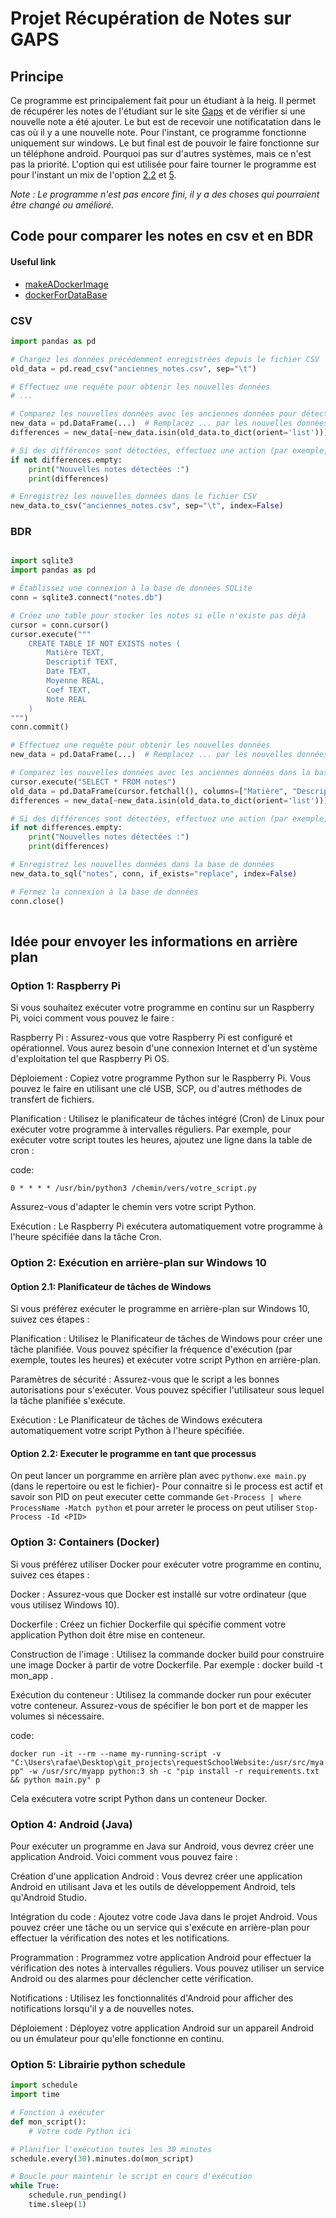 # Projet Récupération de Notes sur GAPS

## Principe
Ce programme est principalement fait pour un étudiant à la heig. Il permet de récupérer les notes de l'étudiant
sur le site [Gaps](https://gaps.heig-vd.ch/) et de vérifier si une nouvelle note a été ajouter. Le but est de recevoir 
une notificatation dans le cas où il y a une nouvelle note. Pour l'instant, ce programme fonctionne uniquement sur windows.
Le but final est de pouvoir le faire fonctionne sur un téléphone android. Pourquoi pas sur d'autres systèmes, mais ce n'est pas 
la priorité. L'option qui est utilisée pour faire tourner le programme est pour l'instant un mix de l'option
[2.2](#option-22-executer-le-programme-en-tant-que-processus) et [5](#option-5-librairie-python-schedule).

_Note : Le programme n'est pas encore fini, il y a des choses qui pourraient être changé ou amélioré._

## Code pour comparer les notes en csv et en BDR

#### Useful link

- [makeADockerImage](https://www.geeksforgeeks.org/how-to-run-a-python-script-using-docker/)
- [dockerForDataBase](https://commandprompt.com/education/how-to-install-postgresql-using-docker-compose/)

### CSV


```python
import pandas as pd

# Chargez les données précédemment enregistrées depuis le fichier CSV
old_data = pd.read_csv("anciennes_notes.csv", sep="\t")

# Effectuez une requête pour obtenir les nouvelles données
# ...

# Comparez les nouvelles données avec les anciennes données pour détecter les différences
new_data = pd.DataFrame(...)  # Remplacez ... par les nouvelles données obtenues
differences = new_data[~new_data.isin(old_data.to_dict(orient='list'))].dropna()

# Si des différences sont détectées, effectuez une action (par exemple, envoyer une notification)
if not differences.empty:
    print("Nouvelles notes détectées :")
    print(differences)

# Enregistrez les nouvelles données dans le fichier CSV
new_data.to_csv("anciennes_notes.csv", sep="\t", index=False)

```

### BDR

```python

import sqlite3
import pandas as pd

# Établissez une connexion à la base de données SQLite
conn = sqlite3.connect("notes.db")

# Créez une table pour stocker les notes si elle n'existe pas déjà
cursor = conn.cursor()
cursor.execute("""
    CREATE TABLE IF NOT EXISTS notes (
        Matière TEXT,
        Descriptif TEXT,
        Date TEXT,
        Moyenne REAL,
        Coef TEXT,
        Note REAL
    )
""")
conn.commit()

# Effectuez une requête pour obtenir les nouvelles données
new_data = pd.DataFrame(...)  # Remplacez ... par les nouvelles données obtenues

# Comparez les nouvelles données avec les anciennes données dans la base de données
cursor.execute("SELECT * FROM notes")
old_data = pd.DataFrame(cursor.fetchall(), columns=["Matière", "Descriptif", "Date", "Moyenne", "Coef", "Note"])
differences = new_data[~new_data.isin(old_data.to_dict(orient='list'))].dropna()

# Si des différences sont détectées, effectuez une action (par exemple, envoyer une notification)
if not differences.empty:
    print("Nouvelles notes détectées :")
    print(differences)

# Enregistrez les nouvelles données dans la base de données
new_data.to_sql("notes", conn, if_exists="replace", index=False)

# Fermez la connexion à la base de données
conn.close()
    
```


## Idée pour envoyer les informations en arrière plan

### Option 1: Raspberry Pi

Si vous souhaitez exécuter votre programme en continu sur un Raspberry Pi, voici comment vous pouvez le faire :

Raspberry Pi : Assurez-vous que votre Raspberry Pi est configuré et opérationnel. Vous aurez besoin d'une connexion Internet et d'un système d'exploitation tel que Raspberry Pi OS.

Déploiement : Copiez votre programme Python sur le Raspberry Pi. Vous pouvez le faire en utilisant une clé USB, SCP, ou d'autres méthodes de transfert de fichiers.

Planification : Utilisez le planificateur de tâches intégré (Cron) de Linux pour exécuter votre programme à intervalles réguliers. Par exemple, pour exécuter votre script toutes les heures, ajoutez une ligne dans la table de cron :

code: 

`0 * * * * /usr/bin/python3 /chemin/vers/votre_script.py`

Assurez-vous d'adapter le chemin vers votre script Python.

Exécution : Le Raspberry Pi exécutera automatiquement votre programme à l'heure spécifiée dans la tâche Cron.

### Option 2: Exécution en arrière-plan sur Windows 10
#### Option 2.1: Planificateur de tâches de Windows

Si vous préférez exécuter le programme en arrière-plan sur Windows 10, suivez ces étapes :

Planification : Utilisez le Planificateur de tâches de Windows pour créer une tâche planifiée. Vous pouvez spécifier la fréquence d'exécution (par exemple, toutes les heures) et exécuter votre script Python en arrière-plan.

Paramètres de sécurité : Assurez-vous que le script a les bonnes autorisations pour s'exécuter. Vous pouvez spécifier l'utilisateur sous lequel la tâche planifiée s'exécute.

Exécution : Le Planificateur de tâches de Windows exécutera automatiquement votre script Python à l'heure spécifiée.

#### Option 2.2: Executer le programme en tant que processus

On peut lancer un porgramme en arrière plan avec `pythonw.exe main.py` (dans le repertoire ou est le fichier)-
Pour connaitre si le process est actif et savoir son PID on peut executer cette commande `Get-Process | where ProcessName -Match python`
et pour arreter le process on peut utiliser `Stop-Process -Id <PID>`

### Option 3: Containers (Docker)

Si vous préférez utiliser Docker pour exécuter votre programme en continu, suivez ces étapes :

Docker : Assurez-vous que Docker est installé sur votre ordinateur (que vous utilisez Windows 10).

Dockerfile : Créez un fichier Dockerfile qui spécifie comment votre application Python doit être mise en conteneur.

Construction de l'image : Utilisez la commande docker build pour construire une image Docker à partir de votre Dockerfile. Par exemple : docker build -t mon_app .

Exécution du conteneur : Utilisez la commande docker run pour exécuter votre conteneur. Assurez-vous de spécifier le bon port et de mapper les volumes si nécessaire.

code:

`docker run -it --rm --name my-running-script -v "C:\Users\rafae\Desktop\git_projects\requestSchoolWebsite:/usr/src/myapp" -w /usr/src/myapp python:3 sh -c "pip install -r requirements.txt && python main.py"
p`

Cela exécutera votre script Python dans un conteneur Docker.

### Option 4: Android (Java)

Pour exécuter un programme en Java sur Android, vous devrez créer une application Android. Voici comment vous pouvez faire :

Création d'une application Android : Vous devrez créer une application Android en utilisant Java et les outils de développement Android, tels qu'Android Studio.

Intégration du code : Ajoutez votre code Java dans le projet Android. Vous pouvez créer une tâche ou un service qui s'exécute en arrière-plan pour effectuer la vérification des notes et les notifications.

Programmation : Programmez votre application Android pour effectuer la vérification des notes à intervalles réguliers. Vous pouvez utiliser un service Android ou des alarmes pour déclencher cette vérification.

Notifications : Utilisez les fonctionnalités d'Android pour afficher des notifications lorsqu'il y a de nouvelles notes.

Déploiement : Déployez votre application Android sur un appareil Android ou un émulateur pour qu'elle fonctionne en continu.

### Option 5: Librairie python schedule

```python
import schedule
import time

# Fonction à exécuter
def mon_script():
    # Votre code Python ici

# Planifier l'exécution toutes les 30 minutes
schedule.every(30).minutes.do(mon_script)

# Boucle pour maintenir le script en cours d'exécution
while True:
    schedule.run_pending()
    time.sleep(1)
```